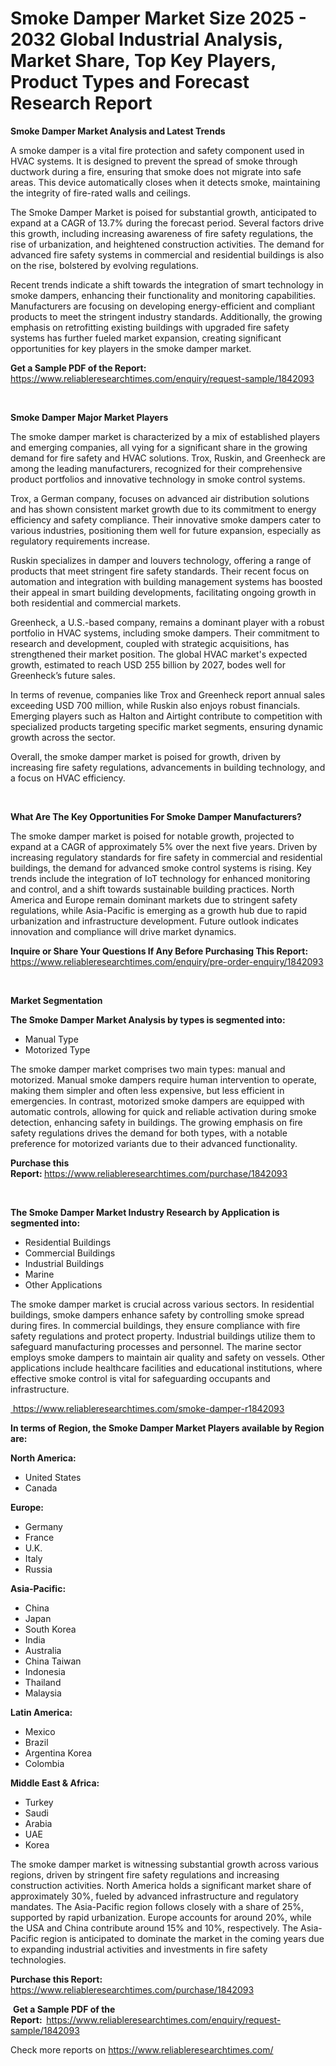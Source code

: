 <p><h1>Smoke Damper Market Size 2025 - 2032 Global Industrial Analysis, Market Share, Top Key Players, Product Types and Forecast Research Report</h1></p><p><strong>Smoke Damper Market Analysis and Latest Trends</strong></p>
<p><p>A smoke damper is a vital fire protection and safety component used in HVAC systems. It is designed to prevent the spread of smoke through ductwork during a fire, ensuring that smoke does not migrate into safe areas. This device automatically closes when it detects smoke, maintaining the integrity of fire-rated walls and ceilings.</p><p>The Smoke Damper Market is poised for substantial growth, anticipated to expand at a CAGR of 13.7% during the forecast period. Several factors drive this growth, including increasing awareness of fire safety regulations, the rise of urbanization, and heightened construction activities. The demand for advanced fire safety systems in commercial and residential buildings is also on the rise, bolstered by evolving regulations.</p><p>Recent trends indicate a shift towards the integration of smart technology in smoke dampers, enhancing their functionality and monitoring capabilities. Manufacturers are focusing on developing energy-efficient and compliant products to meet the stringent industry standards. Additionally, the growing emphasis on retrofitting existing buildings with upgraded fire safety systems has further fueled market expansion, creating significant opportunities for key players in the smoke damper market.</p></p>
<p><strong>Get a Sample PDF of the Report:&nbsp;</strong> <a href="https://www.reliableresearchtimes.com/enquiry/request-sample/1842093?utm_campaign=3258&utm_medium=2&utm_source=Github&utm_content=ia&utm_term=26032025&utm_id=smoke-damper">https://www.reliableresearchtimes.com/enquiry/request-sample/1842093</a></p>
<p>&nbsp;</p>
<p><strong>Smoke Damper Major Market Players</strong></p>
<p><p>The smoke damper market is characterized by a mix of established players and emerging companies, all vying for a significant share in the growing demand for fire safety and HVAC solutions. Trox, Ruskin, and Greenheck are among the leading manufacturers, recognized for their comprehensive product portfolios and innovative technology in smoke control systems.</p><p>Trox, a German company, focuses on advanced air distribution solutions and has shown consistent market growth due to its commitment to energy efficiency and safety compliance. Their innovative smoke dampers cater to various industries, positioning them well for future expansion, especially as regulatory requirements increase.</p><p>Ruskin specializes in damper and louvers technology, offering a range of products that meet stringent fire safety standards. Their recent focus on automation and integration with building management systems has boosted their appeal in smart building developments, facilitating ongoing growth in both residential and commercial markets.</p><p>Greenheck, a U.S.-based company, remains a dominant player with a robust portfolio in HVAC systems, including smoke dampers. Their commitment to research and development, coupled with strategic acquisitions, has strengthened their market position. The global HVAC market's expected growth, estimated to reach USD 255 billion by 2027, bodes well for Greenheck’s future sales.</p><p>In terms of revenue, companies like Trox and Greenheck report annual sales exceeding USD 700 million, while Ruskin also enjoys robust financials. Emerging players such as Halton and Airtight contribute to competition with specialized products targeting specific market segments, ensuring dynamic growth across the sector. </p><p>Overall, the smoke damper market is poised for growth, driven by increasing fire safety regulations, advancements in building technology, and a focus on HVAC efficiency.</p></p>
<p>&nbsp;</p>
<p><strong>What Are The Key Opportunities For Smoke Damper Manufacturers?</strong></p>
<p><p>The smoke damper market is poised for notable growth, projected to expand at a CAGR of approximately 5% over the next five years. Driven by increasing regulatory standards for fire safety in commercial and residential buildings, the demand for advanced smoke control systems is rising. Key trends include the integration of IoT technology for enhanced monitoring and control, and a shift towards sustainable building practices. North America and Europe remain dominant markets due to stringent safety regulations, while Asia-Pacific is emerging as a growth hub due to rapid urbanization and infrastructure development. Future outlook indicates innovation and compliance will drive market dynamics.</p></p>
<p><strong>Inquire or Share Your Questions If Any Before Purchasing This Report:</strong> <a href="https://www.reliableresearchtimes.com/enquiry/pre-order-enquiry/1842093?utm_campaign=3258&utm_medium=2&utm_source=Github&utm_content=ia&utm_term=26032025&utm_id=smoke-damper">https://www.reliableresearchtimes.com/enquiry/pre-order-enquiry/1842093</a></p>
<p>&nbsp;</p>
<p><strong>Market Segmentation</strong></p>
<p><strong>The Smoke Damper Market Analysis by types is segmented into:</strong></p>
<p><ul><li>Manual Type</li><li>Motorized Type</li></ul></p>
<p><p>The smoke damper market comprises two main types: manual and motorized. Manual smoke dampers require human intervention to operate, making them simpler and often less expensive, but less efficient in emergencies. In contrast, motorized smoke dampers are equipped with automatic controls, allowing for quick and reliable activation during smoke detection, enhancing safety in buildings. The growing emphasis on fire safety regulations drives the demand for both types, with a notable preference for motorized variants due to their advanced functionality.</p></p>
<p><strong>Purchase this Report:&nbsp;</strong><a href="https://www.reliableresearchtimes.com/purchase/1842093?utm_campaign=3258&utm_medium=2&utm_source=Github&utm_content=ia&utm_term=26032025&utm_id=smoke-damper">https://www.reliableresearchtimes.com/purchase/1842093</a></p>
<p>&nbsp;</p>
<p><strong>The Smoke Damper Market Industry Research by Application is segmented into:</strong></p>
<p><ul><li>Residential Buildings</li><li>Commercial Buildings</li><li>Industrial Buildings</li><li>Marine</li><li>Other Applications</li></ul></p>
<p><p>The smoke damper market is crucial across various sectors. In residential buildings, smoke dampers enhance safety by controlling smoke spread during fires. In commercial buildings, they ensure compliance with fire safety regulations and protect property. Industrial buildings utilize them to safeguard manufacturing processes and personnel. The marine sector employs smoke dampers to maintain air quality and safety on vessels. Other applications include healthcare facilities and educational institutions, where effective smoke control is vital for safeguarding occupants and infrastructure.</p></p>
<p><a href="https://www.reliableresearchtimes.com/smoke-damper-r1842093?utm_campaign=3258&utm_medium=2&utm_source=Github&utm_content=ia&utm_term=26032025&utm_id=smoke-damper">&nbsp;https://www.reliableresearchtimes.com/smoke-damper-r1842093</a></p>
<p><strong>In terms of Region, the Smoke Damper Market Players available by Region are:</strong></p>
<p>
    <p> <strong> North America: </strong>
        <ul>
            <li>United States</li>
            <li>Canada</li>
        </ul>
        </p> 
    <p> <strong> Europe: </strong>
        <ul>
            <li>Germany</li>
            <li>France</li>
            <li>U.K.</li>
            <li>Italy</li>
            <li>Russia</li>
        </ul>
        </p> 
    <p> <strong> Asia-Pacific: </strong>
        <ul>
            <li>China</li>
            <li>Japan</li>
            <li>South Korea</li>
            <li>India</li>
            <li>Australia</li>
            <li>China Taiwan</li>
            <li>Indonesia</li>
            <li>Thailand</li>
            <li>Malaysia</li>
        </ul>
        </p> 
    <p> <strong> Latin America: </strong>
        <ul>
            <li>Mexico</li>
            <li>Brazil</li>
            <li>Argentina Korea</li>
            <li>Colombia</li>
        </ul>
        </p> 
    <p> <strong> Middle East & Africa: </strong>
        <ul>
            <li>Turkey</li>
            <li>Saudi</li>
            <li>Arabia</li>
            <li>UAE</li>
            <li>Korea</li>
        </ul>
    </p>
    </p>
<p><p>The smoke damper market is witnessing substantial growth across various regions, driven by stringent fire safety regulations and increasing construction activities. North America holds a significant market share of approximately 30%, fueled by advanced infrastructure and regulatory mandates. The Asia-Pacific region follows closely with a share of 25%, supported by rapid urbanization. Europe accounts for around 20%, while the USA and China contribute around 15% and 10%, respectively. The Asia-Pacific region is anticipated to dominate the market in the coming years due to expanding industrial activities and investments in fire safety technologies.</p></p>
<p><strong>Purchase this Report: </strong><a href="https://www.reliableresearchtimes.com/purchase/1842093?utm_campaign=3258&utm_medium=2&utm_source=Github&utm_content=ia&utm_term=26032025&utm_id=smoke-damper">https://www.reliableresearchtimes.com/purchase/1842093</a></p>
<p>&nbsp;<strong>Get a Sample PDF of the Report:&nbsp;&nbsp;</strong><a href="https://www.reliableresearchtimes.com/enquiry/request-sample/1842093?utm_campaign=3258&utm_medium=2&utm_source=Github&utm_content=ia&utm_term=26032025&utm_id=smoke-damper">https://www.reliableresearchtimes.com/enquiry/request-sample/1842093</a></p>
<p><strong></strong></p>
<p>Check more reports on <a href="https://www.reliableresearchtimes.com/?utm_campaign=3258&utm_medium=2&utm_source=Github&utm_content=ia&utm_term=26032025&utm_id=smoke-damper">https://www.reliableresearchtimes.com/</a></p>